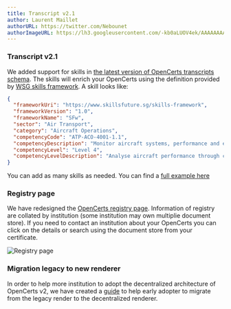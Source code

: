 ```yaml
---
title: Transcript v2.1
author: Laurent Maillet
authorURL: https://twitter.com/Nebounet
authorImageURL: https://lh3.googleusercontent.com/-kb0aLUOV4ek/AAAAAAAAAAI/AAAAAAAAAAA/AKF05nAdhdRMUzxqvrX-aSDCkiILApv-pQ.CMID/s192-c/photo.jpg
---
```


### Transcript v2.1

We added support for skills in [the latest version of OpenCerts transcripts schema](https://schema.opencerts.io/transcripts/2.1). The skills will enrich your OpenCerts using the definition provided by [WSG skills framework](https://www.skillsfuture.sg/skills-framework). A skill looks like:

```json
{
  "frameworkUri": "https://www.skillsfuture.sg/skills-framework",
  "frameworkVersion": "1.0",
  "frameworkName": "SFw",
  "sector": "Air Transport",
  "category": "Aircraft Operations",
  "competencyCode": "ATP-ACO-4001-1.1",
  "competencyDescription": "Monitor aircraft systems, performance and external environments as well as comply with Air Traffic Control (ATC) instructions and en route navigation requirements to ensure safe and optimal flight conditions",
  "competencyLevel": "Level 4",
  "competencyLevelDescription": "Analyse aircraft performance through close monitoring of flight decks to ensure optimal flight conditions during cruise"
}
```

You can add as many skills as needed. You can find a [full example here](https://raw.githubusercontent.com/OpenCerts/open-certificate/master/schema/2.1/example.json)

### Registry page

We have redesigned the [OpenCerts registry page](https://dev.opencerts.io/registry). Information of registry are collated by institution (some institution may own multiplie document store). If you need to contact an institution about your OpenCerts you can click on the details or search using the document store from your certificate.

![Registry page](/img/docs/blog/2020-11-17/registry_page.png)

### Migration legacy to new renderer

In order to help more institution to adopt the decentralized architecture of OpenCerts v2, we have created a [guide](/docs/migrations/migrate_renderer) to help early adopter to migrate from the legacy render to the decentralized renderer.
